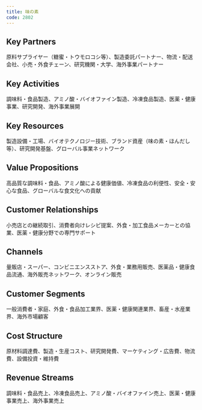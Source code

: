 ```yaml
---
title: 味の素
code: 2802
---
```


## Key Partners
原料サプライヤー（糖蜜・トウモロコシ等）、製造委託パートナー、物流・配送会社、小売・外食チェーン、研究機関・大学、海外事業パートナー

## Key Activities
調味料・食品製造、アミノ酸・バイオファイン製造、冷凍食品製造、医薬・健康事業、研究開発、海外事業展開

## Key Resources
製造設備・工場、バイオテクノロジー技術、ブランド資産（味の素・ほんだし等）、研究開発基盤、グローバル事業ネットワーク

## Value Propositions
高品質な調味料・食品、アミノ酸による健康価値、冷凍食品の利便性、安全・安心な食品、グローバルな食文化への貢献

## Customer Relationships
小売店との継続取引、消費者向けレシピ提案、外食・加工食品メーカーとの協業、医薬・健康分野での専門サポート

## Channels
量販店・スーパー、コンビニエンスストア、外食・業務用販売、医薬品・健康食品流通、海外販売ネットワーク、オンライン販売

## Customer Segments
一般消費者・家庭、外食・食品加工業界、医薬・健康関連業界、畜産・水産業界、海外市場顧客

## Cost Structure
原材料調達費、製造・生産コスト、研究開発費、マーケティング・広告費、物流費、設備投資・維持費

## Revenue Streams
調味料・食品売上、冷凍食品売上、アミノ酸・バイオファイン売上、医薬・健康事業売上、海外事業売上